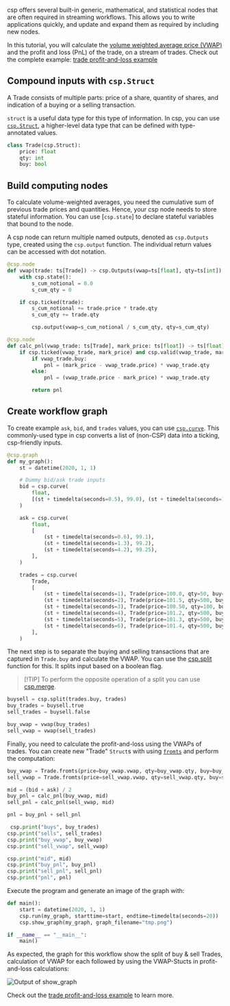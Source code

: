csp offers several built-in generic, mathematical, and statistical nodes that are often required in streaming workflows. This allows you to write applications quickly, and update and expand them as required by including new nodes.

In this tutorial, you will calculate the [volume weighted average price (VWAP)](https://www.investopedia.com/terms/v/vwap.asp) and the profit and loss (PnL) of the trade, on a stream of trades. Check out the complete example: [trade profit-and-loss example](examples/01_basics/e4_trade_pnl.py)

## Compound inputs with `csp.Struct`

A Trade consists of multiple parts: price of a share, quantity of shares, and indication of a buying or a selling transaction.

`struct` is a useful data type for this type of information. In csp, you can use [`csp.Struct`](csp.Struct-API), a higher-level data type that can be defined with type-annotated values.

```python
class Trade(csp.Struct):
    price: float
    qty: int
    buy: bool
```

## Build computing nodes

To calculate volume-weighted averages, you need the cumulative sum of previous trade prices and quantities. Hence, your csp node needs to store stateful information. You can use \[`csp.state`\] to declare stateful variables that bound to the node.

A csp node can return multiple named outputs, denoted as `csp.Outputs` type, created using the `csp.output` function. The individual return values can be accessed with dot notation.

```python
@csp.node
def vwap(trade: ts[Trade]) -> csp.Outputs(vwap=ts[float], qty=ts[int]):
    with csp.state():
        s_cum_notional = 0.0
        s_cum_qty = 0

    if csp.ticked(trade):
        s_cum_notional += trade.price * trade.qty
        s_cum_qty += trade.qty

        csp.output(vwap=s_cum_notional / s_cum_qty, qty=s_cum_qty)
```

```python
@csp.node
def calc_pnl(vwap_trade: ts[Trade], mark_price: ts[float]) -> ts[float]:
    if csp.ticked(vwap_trade, mark_price) and csp.valid(vwap_trade, mark_price):
        if vwap_trade.buy:
            pnl = (mark_price - vwap_trade.price) * vwap_trade.qty
        else:
            pnl = (vwap_trade.price - mark_price) * vwap_trade.qty

        return pnl
```

## Create workflow graph

To create example `ask`, `bid`, and `trades` values, you can use [`csp.curve`](Base-Adapters-API#cspcurve).
This commonly-used type in csp converts a list of (non-CSP) data into a ticking, csp-friendly inputs.

```python
@csp.graph
def my_graph():
    st = datetime(2020, 1, 1)

    # Dummy bid/ask trade inputs
    bid = csp.curve(
        float,
        [(st + timedelta(seconds=0.5), 99.0), (st + timedelta(seconds=1.5), 99.1), (st + timedelta(seconds=5), 99.2)],
    )

    ask = csp.curve(
        float,
        [
            (st + timedelta(seconds=0.6), 99.1),
            (st + timedelta(seconds=1.3), 99.2),
            (st + timedelta(seconds=4.2), 99.25),
        ],
    )

    trades = csp.curve(
        Trade,
        [
            (st + timedelta(seconds=1), Trade(price=100.0, qty=50, buy=True)),
            (st + timedelta(seconds=2), Trade(price=101.5, qty=500, buy=False)),
            (st + timedelta(seconds=3), Trade(price=100.50, qty=100, buy=True)),
            (st + timedelta(seconds=4), Trade(price=101.2, qty=500, buy=False)),
            (st + timedelta(seconds=5), Trade(price=101.3, qty=500, buy=False)),
            (st + timedelta(seconds=6), Trade(price=101.4, qty=500, buy=True)),
        ],
    )
```

The next step is to separate the buying and selling transactions that are captured in `Trade.buy` and calculate the VWAP. You can use the [csp.split](Base-Nodes-API#cspsplit) function for this. It splits input based on a boolean flag.

> \[!TIP\]
> To perform the opposite operation of a split you can use [csp.merge](Base-Nodes-API#cspmerge).

```python
buysell = csp.split(trades.buy, trades)
buy_trades = buysell.true
sell_trades = buysell.false

buy_vwap = vwap(buy_trades)
sell_vwap = vwap(sell_trades)
```

Finally, you need to calculate the profit-and-loss using the VWAPs of trades. You can create new "Trade" `Struct`s with  using [`fromts`](csp.Struct-API#available-methods) and perform the computation:

```python
buy_vwap = Trade.fromts(price=buy_vwap.vwap, qty=buy_vwap.qty, buy=buy_trades.buy)
sell_vwap = Trade.fromts(price=sell_vwap.vwap, qty=sell_vwap.qty, buy=sell_trades.buy)

mid = (bid + ask) / 2
buy_pnl = calc_pnl(buy_vwap, mid)
sell_pnl = calc_pnl(sell_vwap, mid)

pnl = buy_pnl + sell_pnl

 csp.print("buys", buy_trades)
csp.print("sells", sell_trades)
csp.print("buy_vwap", buy_vwap)
csp.print("sell_vwap", sell_vwap)

csp.print("mid", mid)
csp.print("buy_pnl", buy_pnl)
csp.print("sell_pnl", sell_pnl)
csp.print("pnl", pnl)
```

Execute the program and generate an image of the graph with:

```python
def main():
    start = datetime(2020, 1, 1)
    csp.run(my_graph, starttime=start, endtime=timedelta(seconds=20))
    csp.show_graph(my_graph, graph_filename="tmp.png")

if __name__ == "__main__":
    main()
```

As expected, the graph for this workflow show the split of buy & sell Trades, calculation of VWAP for each followed by using the VWAP-Stucts in profit-and-loss calculations:

![Output of show_graph](images/pnl-graph.png)

Check out the [trade profit-and-loss example](https://github.com/Point72/csp/blob/main/examples/01_basics/e4_trade_pnl.py) to learn more.
